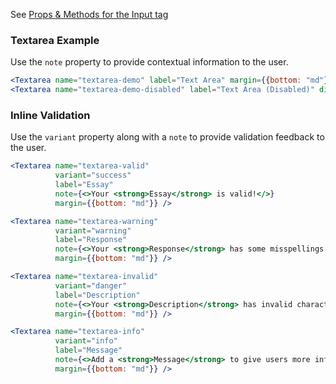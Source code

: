 See [Props & Methods for the Input tag](/#/Forms?id=input)

### Textarea Example

Use the `note` property to provide contextual information to the user.

```jsx
<Textarea name="textarea-demo" label="Text Area" margin={{bottom: "md"}} />
<Textarea name="textarea-demo-disabled" label="Text Area (Disabled)" disabled />
```

### Inline Validation 

Use the `variant` property along with a `note` to provide validation feedback to the user.

```jsx
<Textarea name="textarea-valid" 
          variant="success" 
          label="Essay" 
          note={<>Your <strong>Essay</strong> is valid!</>} 
          margin={{bottom: "md"}} />

<Textarea name="textarea-warning" 
          variant="warning" 
          label="Response" 
          note={<>Your <strong>Response</strong> has some misspellings!</>} 
          margin={{bottom: "md"}} />

<Textarea name="textarea-invalid" 
          variant="danger" 
          label="Description" 
          note={<>Your <strong>Description</strong> has invalid characters.</>} 
          margin={{bottom: "md"}} />

<Textarea name="textarea-info" 
          variant="info"
          label="Message" 
          note={<>Add a <strong>Message</strong> to give users more information.</>} 
          margin={{bottom: "md"}} />
```
